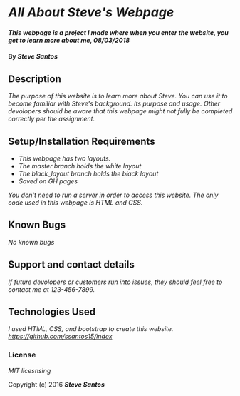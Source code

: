 # _All About Steve's Webpage_

#### _This webpage is a project I made where when you enter the website, you get to learn more about me, 08/03/2018_

#### By _**Steve Santos**_

## Description

_The purpose of this website is to learn more about Steve. You can use it to become familiar with Steve's background. Its purpose and usage.  Other devolopers should be aware that this webpage might not fully be completed correctly per the assignment._

## Setup/Installation Requirements

* _This webpage has two layouts._
* _The master branch holds the white layout_
* _The black_layout branch holds the black layout_
* _Saved on GH pages_

_You don't need to run a server in order to access this website. The only code used in this webpage is HTML and CSS._

## Known Bugs

_No known bugs_

## Support and contact details

_If future devolopers or customers run into issues, they should feel free to contact me at 123-456-7899._

## Technologies Used

_I used HTML, CSS, and bootstrap to create this website.
https://github.com/ssantos15/index_

### License

*MIT licesnsing*

Copyright (c) 2016 **_Steve Santos_**
